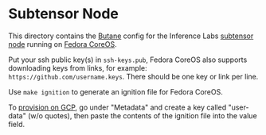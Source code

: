# Subtensor Node

This directory contains the [Butane](https://coreos.github.io/butane/) config for the Inference Labs [subtensor node](https://docs.bittensor.com/subtensor-nodes/) running on [Fedora CoreOS](https://fedoraproject.org/coreos/).

Put your ssh public key(s) in `ssh-keys.pub`, Fedora CoreOS also supports downloading keys from links, for example: `https://github.com/username.keys`.
There should be one key or link per line.

Use `make ignition` to generate an ignition file for Fedora CoreOS.

To [provision on GCP](https://docs.fedoraproject.org/en-US/fedora-coreos/provisioning-gcp/), go under "Metadata" and create a key called "user-data" (w/o quotes), then paste the contents of the ignition file into the value field.
